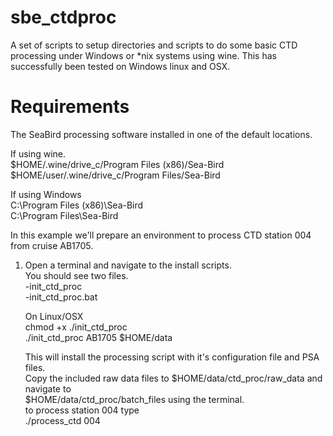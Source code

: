 # sbe_ctdproc
A set of scripts to setup directories and scripts to do some basic CTD processing under Windows or *nix systems using wine.
This has successfully been tested on Windows linux and OSX.

Requirements
============

The SeaBird processing software installed in one of the default locations.<br>

If using wine.<br>
$HOME/.wine/drive_c/Program Files (x86)/Sea-Bird<br>
$HOME/user/.wine/drive_c/Program Files/Sea-Bird<br>

If using Windows<br>
C:\Program Files (x86)\Sea-Bird<br>
C:\Program Files\Sea-Bird<br>

In this example we'll prepare an environment to process CTD station 004 from cruise AB1705.<br>

1) Open a terminal and navigate to the install scripts.<br>
   You should see two files.<br>
   -init_ctd_proc<br>
   -init_ctd_proc.bat<br>
   
   On Linux/OSX<br>
   chmod +x ./init_ctd_proc<br>
   ./init_ctd_proc AB1705 $HOME/data<br>
   
   This will install the processing script with it's configuration file and PSA files.<br>
   Copy the included raw data files to $HOME/data/ctd_proc/raw_data and navigate to <br>
   $HOME/data/ctd_proc/batch_files using the terminal.<br>
   to process station 004 type<br>
   ./process_ctd 004<br>
   

